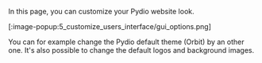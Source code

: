 In this page, you can customize your Pydio website look.

[:image-popup:5_customize_users_interface/gui_options.png]

You can for example change the Pydio default theme (Orbit) by an other one.
It's also possible to change the default logos and background images.
